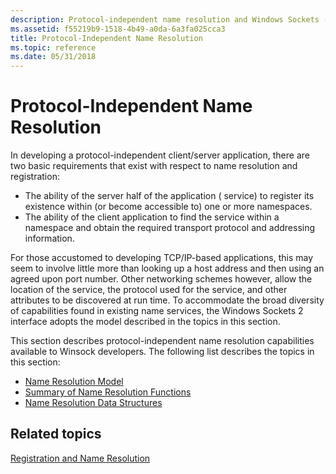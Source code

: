 ```yaml
---
description: Protocol-independent name resolution and Windows Sockets (Winsock).
ms.assetid: f55219b9-1518-4b49-a0da-6a3fa025cca3
title: Protocol-Independent Name Resolution
ms.topic: reference
ms.date: 05/31/2018
---
```


# Protocol-Independent Name Resolution

In developing a protocol-independent client/server application, there are two basic requirements that exist with respect to name resolution and registration:

-   The ability of the server half of the application ( service) to register its existence within (or become accessible to) one or more namespaces.
-   The ability of the client application to find the service within a namespace and obtain the required transport protocol and addressing information.

For those accustomed to developing TCP/IP-based applications, this may seem to involve little more than looking up a host address and then using an agreed upon port number. Other networking schemes however, allow the location of the service, the protocol used for the service, and other attributes to be discovered at run time. To accommodate the broad diversity of capabilities found in existing name services, the Windows Sockets 2 interface adopts the model described in the topics in this section.

This section describes protocol-independent name resolution capabilities available to Winsock developers. The following list describes the topics in this section:

-   [Name Resolution Model](name-resolution-model-2.md)
-   [Summary of Name Resolution Functions](summary-of-name-resolution-functions-2.md)
-   [Name Resolution Data Structures](name-resolution-data-structures-2.md)

## Related topics

<dl> <dt>

[Registration and Name Resolution](registration-and-name-resolution-2.md)
</dt> </dl>

 

 



